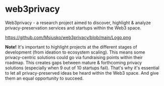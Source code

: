 # web3privacy
Web3privacy - a research project aimed to discover, highlight &amp; analyze privacy-preservation services and startups within the Web3 space.

https://github.com/Msiusko/web3privacy/blob/main/Logo.png

**Note!** It's important to highlight projects at the different stages of development (from ideation to ecosystem scaling). This means some privacy-centric solutions could go via fundraising points within their roadmap. This creates gaps between mature & forthcoming privacy solutions (especially when 9 out of 10 startups fail). That's why it's essential to let all privacy-preserved ideas be heard within the Web3 space. And give them an equal opportunity to succeed. 
